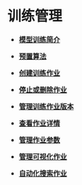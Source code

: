 # 训练管理<a name="modelarts_23_0043"></a>

-   **[模型训练简介](模型训练简介.md)**  

-   **[预置算法](预置算法.md)**  

-   **[创建训练作业](创建训练作业.md)**  

-   **[停止或删除作业](停止或删除作业.md)**  

-   **[管理训练作业版本](管理训练作业版本.md)**  

-   **[查看作业详情](查看作业详情.md)**  

-   **[管理作业参数](管理作业参数.md)**  

-   **[管理可视化作业](管理可视化作业.md)**  

-   **[自动化搜索作业](自动化搜索作业.md)**  


